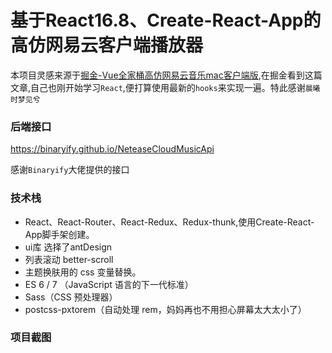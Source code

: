 # 基于React16.8、Create-React-App的高仿网易云客户端播放器

本项目灵感来源于[掘金-Vue全家桶高仿网易云音乐mac客户端版](https://juejin.im/post/5d3c0765f265da1b60294b78),在掘金看到这篇文章,自己也刚开始学习`React`,便打算使用最新的`hooks`来实现一遍。特此感谢`晨曦时梦见兮`

### 后端接口

https://binaryify.github.io/NeteaseCloudMusicApi

感谢`Binaryify`大佬提供的接口


### 技术栈

- React、React-Router、React-Redux、Redux-thunk,使用Create-React-App脚手架创建。
- ui库 选择了antDesign
- 列表滚动 better-scroll
- 主题换肤用的 css 变量替换。
- ES 6 / 7 （JavaScript 语言的下一代标准）
- Sass（CSS 预处理器）
- postcss-pxtorem（自动处理 rem，妈妈再也不用担心屏幕太大太小了）

### 项目截图

